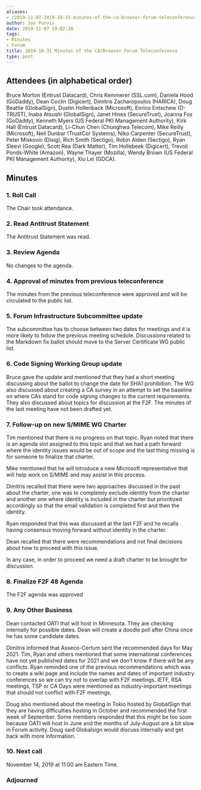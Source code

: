 ```yaml
---
aliases:
- /2019-11-07-2019-10-31-minutes-of-the-ca-browser-forum-teleconference/
author: Jos Purvis
date: 2019-11-07 19:02:28
tags:
- Minutes
- Forum
title: 2019-10-31 Minutes of the CA/Browser Forum Teleconference
type: post
---
```


## Attendees (in alphabetical order) 

Bruce Morton (Entrust Datacard), Chris Kemmerer (SSL.com), Daniela Hood (GoDaddy), Dean Coclin (Digicert), Dimitris Zacharopoulos (HARICA), Doug Beattie (GlobalSign), Dustin Hollenback (Microsoft), Enrico Entschew (D-TRUST), Inaba Atsushi (GlobalSign), Janet Hines (SecureTrust), Joanna Fox (GoDaddy), Kenneth Myers (US Federal PKI Management Authority), Kirk Hall (Entrust Datacard), Li-Chun Chen (Chunghwa Telecom), Mike Reilly (Microsoft), Neil Dunbar (TrustCor Systems), Niko Carpenter (SecureTrust), Peter Miskovic (Disig), Rich Smith (Sectigo), Robin Alden (Sectigo), Ryan Sleevi (Google), Scott Rea (Dark Matter), Tim Hollebeek (Digicert), Trevoli Ponds-White (Amazon), Wayne Thayer (Mozilla), Wendy Brown (US Federal PKI Management Authority), Xiu Lei (GDCA).

## Minutes



### 1. Roll Call



The Chair took attendance.

### 2. Read Antitrust Statement



The Antitrust Statement was read.

### 3. Review Agenda



No changes to the agenda.

### 4. Approval of minutes from previous teleconference 

The minutes from the previous teleconference were approved and will be circulated to the public list.

### 5. Forum Infrastructure Subcommittee update 

The subcommittee has to choose between two dates for meetings and it is more likely to follow the previous meeting schedule. Discussions related to the Markdown fix ballot should move to the Server Certificate WG public list.

### 6. Code Signing Working Group update 

Bruce gave the update and mentioned that they had a short meeting discussing about the ballot to change the date for SHA1 prohibition. The WG also discussed about creating a CA survey in an attempt to set the baseline on where CAs stand for code signing changes to the current requirements. They also discussed about topics for discussion at the F2F. The minutes of the last meeting have not been drafted yet.

### 7. Follow-up on new S/MIME WG Charter 

Tim mentioned that there is no progress on that topic. Ryan noted that there is an agenda slot assigned to this topic and that we had a path forward where the identity issues would be out of scope and the last thing missing is for someone to finalize that charter.

Mike mentioned that he will introduce a new Microsoft representative that will help work on S/MIME and may assist in this process.

Dimitris recalled that there were two approaches discussed in the past about the charter, one was to completely exclude identity from the charter and another one where identity is included in the charter but prioritized accordingly so that the email validation is completed first and then the identity.

Ryan responded that this was discussed at the last F2F and he recalls having consensus moving forward without identity in the charter.

Dean recalled that there were recommendations and not final decisions about how to proceed with this issue.

In any case, in order to proceed we need a draft charter to be brought for discussion.

### 8. Finalize F2F 48 Agenda



The F2F agenda was approved

### 9. Any Other Business 

Dean contacted OATI that will host in Minnesota. They are checking internally for possible dates. Dean will create a doodle poll after China once he has some candidate dates.

Dimitris informed that Asseco-Certum sent the recommended days for May 2021. Tim, Ryan and others mentioned that some international conferences have not yet published dates for 2021 and we don’t know if there will be any conflicts. Ryan reminded one of the previous recommendations which was to create a wiki page and include the names and dates of important industry conferences so we can try not to overlap with F2F meetings. IETF, RSA meetings, TSP or CA Days were mentioned as industry-important meetings that should not conflict with F2F meetings.

Doug also mentioned about the meeting in Tokio hosted by GlobalSign that they are having difficulties hosting in October and recommended the first week of September. Some members responded that this might be too soon because OATI will host in June and the months of July-August are a bit slow in Forum activity. Doug said Globalsign would discuss internally and get back with more information.

### 10. Next call



November 14, 2019 at 11:00 am Eastern Time.

### Adjourned